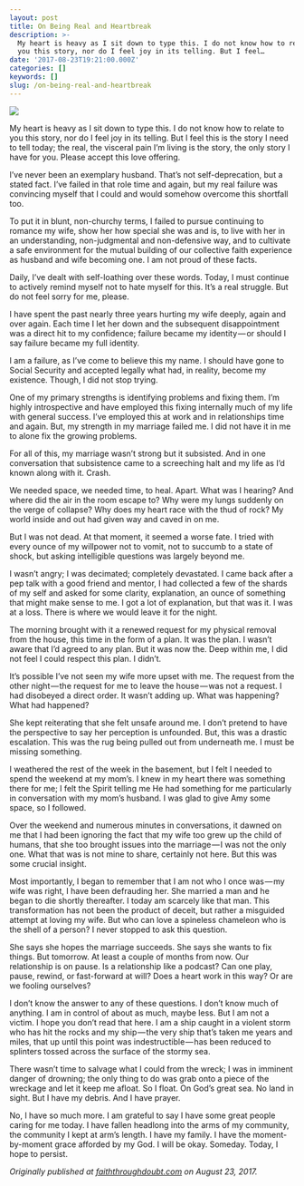 ```yaml
---
layout: post
title: On Being Real and Heartbreak
description: >-
  My heart is heavy as I sit down to type this. I do not know how to relate to
  you this story, nor do I feel joy in its telling. But I feel…
date: '2017-08-23T19:21:00.000Z'
categories: []
keywords: []
slug: /on-being-real-and-heartbreak
---
```


![](https://cdn-images-1.medium.com/max/1200/1*VIh-EfehUo3OqRL8YJsfDg.jpeg)

My heart is heavy as I sit down to type this. I do not know how to relate to you this story, nor do I feel joy in its telling. But I feel this is the story I need to tell today; the real, the visceral pain I’m living is the story, the only story I have for you. Please accept this love offering.<!--more-->

I’ve never been an exemplary husband. That’s not self-deprecation, but a stated fact. I’ve failed in that role time and again, but my real failure was convincing myself that I could and would somehow overcome this shortfall too.

To put it in blunt, non-churchy terms, I failed to pursue continuing to romance my wife, show her how special she was and is, to live with her in an understanding, non-judgmental and non-defensive way, and to cultivate a safe environment for the mutual building of our collective faith experience as husband and wife becoming one. I am not proud of these facts.

Daily, I’ve dealt with self-loathing over these words. Today, I must continue to actively remind myself not to hate myself for this. It’s a real struggle. But do not feel sorry for me, please.

I have spent the past nearly three years hurting my wife deeply, again and over again. Each time I let her down and the subsequent disappointment was a direct hit to my confidence; failure became my identity — or should I say failure became my full identity.

I am a failure, as I’ve come to believe this my name. I should have gone to Social Security and accepted legally what had, in reality, become my existence. Though, I did not stop trying.

One of my primary strengths is identifying problems and fixing them. I’m highly introspective and have employed this fixing internally much of my life with general success. I’ve employed this at work and in relationships time and again. But, my strength in my marriage failed me. I did not have it in me to alone fix the growing problems.

For all of this, my marriage wasn’t strong but it subsisted. And in one conversation that subsistence came to a screeching halt and my life as I’d known along with it. Crash.

We needed space, we needed time, to heal. Apart. What was I hearing? And where did the air in the room escape to? Why were my lungs suddenly on the verge of collapse? Why does my heart race with the thud of rock? My world inside and out had given way and caved in on me.

But I was not dead. At that moment, it seemed a worse fate. I tried with every ounce of my willpower not to vomit, not to succumb to a state of shock, but asking intelligible questions was largely beyond me.

I wasn’t angry; I was decimated; completely devastated. I came back after a pep talk with a good friend and mentor, I had collected a few of the shards of my self and asked for some clarity, explanation, an ounce of something that might make sense to me. I got a lot of explanation, but that was it. I was at a loss. There is where we would leave it for the night.

The morning brought with it a renewed request for my physical removal from the house, this time in the form of a plan. It was the plan. I wasn’t aware that I’d agreed to any plan. But it was now the. Deep within me, I did not feel I could respect this plan. I didn’t.

It’s possible I’ve not seen my wife more upset with me. The request from the other night — the request for me to leave the house — was not a request. I had disobeyed a direct order. It wasn’t adding up. What was happening? What had happened?

She kept reiterating that she felt unsafe around me. I don’t pretend to have the perspective to say her perception is unfounded. But, this was a drastic escalation. This was the rug being pulled out from underneath me. I must be missing something.

I weathered the rest of the week in the basement, but I felt I needed to spend the weekend at my mom’s. I knew in my heart there was something there for me; I felt the Spirit telling me He had something for me particularly in conversation with my mom’s husband. I was glad to give Amy some space, so I followed.

Over the weekend and numerous minutes in conversations, it dawned on me that I had been ignoring the fact that my wife too grew up the child of humans, that she too brought issues into the marriage — I was not the only one. What that was is not mine to share, certainly not here. But this was some crucial insight.

Most importantly, I began to remember that I am not who I once was — my wife was right, I have been defrauding her. She married a man and he began to die shortly thereafter. I today am scarcely like that man. This transformation has not been the product of deceit, but rather a misguided attempt at loving my wife. But who can love a spineless chameleon who is the shell of a person? I never stopped to ask this question.

She says she hopes the marriage succeeds. She says she wants to fix things. But tomorrow. At least a couple of months from now. Our relationship is on pause. Is a relationship like a podcast? Can one play, pause, rewind, or fast-forward at will? Does a heart work in this way? Or are we fooling ourselves?

I don’t know the answer to any of these questions. I don’t know much of anything. I am in control of about as much, maybe less. But I am not a victim. I hope you don’t read that here. I am a ship caught in a violent storm who has hit the rocks and my ship — the very ship that’s taken me years and miles, that up until this point was indestructible — has been reduced to splinters tossed across the surface of the stormy sea.

There wasn’t time to salvage what I could from the wreck; I was in imminent danger of drowning; the only thing to do was grab onto a piece of the wreckage and let it keep me afloat. So I float. On God’s great sea. No land in sight. But I have my debris. And I have prayer.

No, I have so much more. I am grateful to say I have some great people caring for me today. I have fallen headlong into the arms of my community, the community I kept at arm’s length. I have my family. I have the moment-by-moment grace afforded by my God. I will be okay. Someday. Today, I hope to persist.

_Originally published at_ [_faiththroughdoubt.com_](http://faiththroughdoubt.com/on-being-real-and-heartbreak/) _on August 23, 2017._
